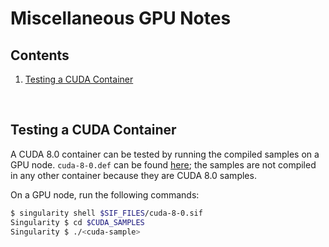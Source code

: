 # Miscellaneous GPU Notes

## Contents
1. [Testing a CUDA Container](#testing-a-cuda-container)
<br>

## Testing a CUDA Container
A CUDA 8.0 container can be tested by running the compiled samples on a GPU node. `cuda-8-0.def` can be found [here](https://github.com/hopehpc/hope-singularity/tree/master/definition-files/cuda); the samples are not compiled in any other container because they are CUDA 8.0 samples. 

On a GPU node, run the following commands:
```bash
$ singularity shell $SIF_FILES/cuda-8-0.sif
Singularity $ cd $CUDA_SAMPLES
Singularity $ ./<cuda-sample>
```
